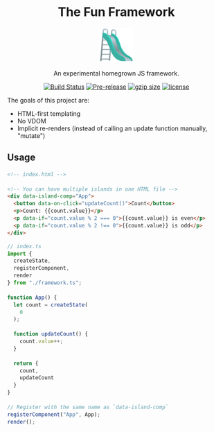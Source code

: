 <div align="center">
<h1>The Fun Framework</h1>

<a href="https://joypixels.com/profiles/emoji/playground-slide">
  <img
    height="80"
    width="80"
    alt="playground slide"
    src="./other/slide.png"
  />
</a>

<p>An experimental homegrown JS framework.</p>

</div>

<div align="center">

[![Build Status](https://img.shields.io/github/actions/workflow/status/crutchcorn/the-fun-framework/build.yml?branch=main)](https://github.com/crutchcorn/the-fun-framework/actions/workflows/validate.yml?query=branch%3Amain)
[![Pre-release](https://img.shields.io/npm/v/the-fun-framework.svg)](https://npm.im/the-fun-framework)
[![gzip size](https://img.badgesize.io/https://unpkg.com/the-fun-framework@latest/dist/the-fun-framework.cjs?compression=gzip)](https://unpkg.com/browse/the-fun-framework@latest/dist/the-fun-framework.cjs)
[![license](https://badgen.now.sh/badge/license/MIT)](./LICENSE.md)

</div>

The goals of this project are:

- HTML-first templating
- No VDOM
- Implicit re-renders (instead of calling an update function manually, "mutate")

## Usage

```html
<!-- index.html -->

<!-- You can have multiple islands in one HTML file -->
<div data-island-comp="App">
  <button data-on-click="updateCount()">Count</button>
  <p>Count: {{count.value}}</p>
  <p data-if="count.value % 2 === 0">{{count.value}} is even</p>
  <p data-if="count.value % 2 !== 0">{{count.value}} is odd</p>
</div>
```

```typescript
// index.ts
import {
  createState,
  registerComponent,
  render
} from "./framework.ts";

function App() {
  let count = createState(
    0
  );

  function updateCount() {
    count.value++;
  }

  return {
    count,
    updateCount
  }
}

// Register with the same name as `data-island-comp`
registerComponent("App", App);
render();
``` 
